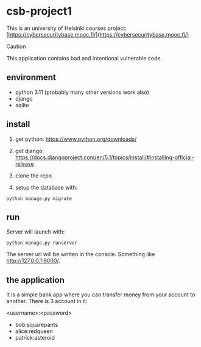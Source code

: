 # csb-project1
This is an university of Helsinki courses project: [https://cybersecuritybase.mooc.fi/](https://cybersecuritybase.mooc.fi/)

> [!CAUTION]
> This application contains bad and intentional vulnerable code.

## environment
- python 3.11 (probably many other versions work also)
- django
- sqlite

## install
1. get python:
https://www.python.org/downloads/

2. get django:
https://docs.djangoproject.com/en/5.1/topics/install/#installing-official-release

3. clone the repo

4. setup the database with:
```
python manage.py migrate
```
## run
Server will launch with:
```
python manage.py runserver
```
The server url will be written in the console. Something like http://127.0.0.1:8000/.

## the application
It is a simple bank app where you can transfer money from your account to another.
There is 3 account in it:

\<username\>:\<password\>
- bob:squarepants
- alice:redqueen
- patrick:asteroid

